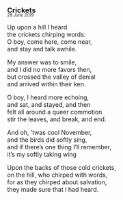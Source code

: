### Crickets
<p style="margin:0; margin-top: -1.25rem">
  <em>
    <small><small>28 June 2019</small></small>
  </em>
</p>

Up upon a hill I heard\
the crickets chirping words:\
O boy, come here, come near,\
and stay and talk awhile.

My answer was to smile,\
and I did no more favors then,\
but crossed the valley of denial\
and arrived within their ken.

O boy, I heard more echoing,\
and sat, and stayed, and then\
felt all around a queer commotion\
stir the leaves, and break, and end.

And oh, ‘twas cool November,\
and the birds did softly sing,\
and if there’s one thing I’ll remember,\
it’s my softly taking wing

Upon the backs of those cold crickets,\
on the hill, who chirped with words,\
for as they chirped about salvation,\
they made sure that I had heard.
